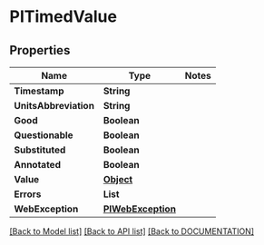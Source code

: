 # PITimedValue

## Properties
Name | Type | Notes
------------ | ------------- | -------------
**Timestamp** | **String**
**UnitsAbbreviation** | **String**
**Good** | **Boolean**
**Questionable** | **Boolean**
**Substituted** | **Boolean**
**Annotated** | **Boolean**
**Value** | **[**Object**](../models/Object.md)**
**Errors** | **List<PIPropertyError>**
**WebException** | **[**PIWebException**](../models/PIWebException.md)**

[[Back to Model list]](../../DOCUMENTATION.md#documentation-for-models) [[Back to API list]](../../DOCUMENTATION.md#documentation-for-api-endpoints) [[Back to DOCUMENTATION]](../../DOCUMENTATION.md)
